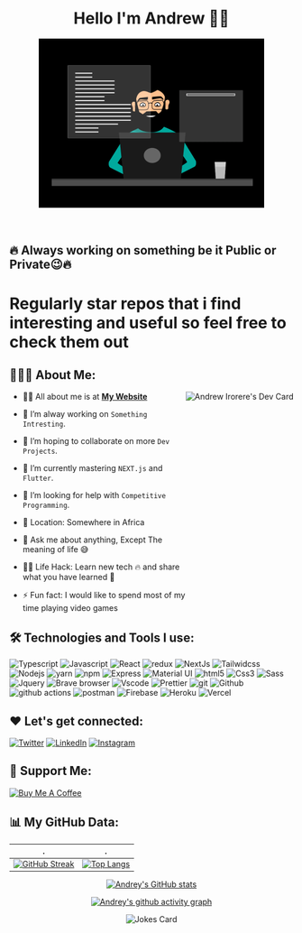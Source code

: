    <!-- Andrey github readme -->
<h1 align="center">Hello I'm Andrew 🐱‍👤</h1>
<!-- <img src="https://raw.githubusercontent.com/ABSphreak/ABSphreak/master/gifs/Hi.gif" width="7px"> -->

<!--
This  is a ✨ _special_ ✨ repository because its `README.md` (this file) appears on your GitHub profile.
Here are some ideas to get you started: -->

 <div align='center'>
 <!-- gif -->
 <!-- link to the app.webp gif -->

<img src="./beard.gif"
  height="300"/>

 </div>

 <br/>

<!-- ## 🚀 Achieve your goals, no matter what's going on around you Remember that it's supposed to be hard. Just Never stop trying🚀 -->

## 🔥 Always working on something be it Public or Private😉🔥

# Regularly star repos that i find interesting and useful so feel free to check them out

## 👨🏻‍💻 About Me:

<a href="https://app.daily.dev/AndreyScott"><img src="https://api.daily.dev/devcards/9d330d22d197425cb2abff118b0f3f13.png?r=0m9" height="390px" align="right" alt="Andrew Irorere's Dev Card"/></a>

- 🙋‍♂️ All about me is at **[My Website](https://andreydev.com)**

- 🔭 I’m alway working on `Something Intresting`.

- 👯 I’m hoping to collaborate on more `Dev Projects`.

- 🌱 I’m currently mastering `NEXT.js` and `Flutter`.

- 🤔 I’m looking for help with `Competitive Programming`.

- 📍 Location: Somewhere in Africa

- 💬 Ask me about anything, Except The meaning of life :sweat_smile:

- 👨‍💻 Life Hack: Learn new tech :fire: and share what you have learned :tada:

- ⚡ Fun fact: I would like to spend most of my time playing video games
<!--
[Visitors]
(https://visitor-badge.glitch.me/badge?page_id=andreyscott.andreyscott)

 -->

## 🛠️ Technologies and Tools I use:

<p>
<img alt="Typescript" src="https://img.shields.io/badge/TypeScript-blue.svg?style=for-the-badge&logo=typescript&logoColor=white" height="25px"/>
<img alt="Javascript" src="https://img.shields.io/badge/JavaScript-323330?style=for-the-badge&logo=javascript&logoColor=F7DF1E"  height="25px"/>
<img alt="React" src="https://img.shields.io/badge/React-20232A?style=for-the-badge&logo=react&logoColor=61DAFB" height="25px"/>
<img alt="redux" src="https://img.shields.io/badge/-Redux-764ABC?style=flat-square&logo=redux&logoColor=white" height="25px"/>
<img alt="NextJs" src="https://img.shields.io/badge/Next-black?style=for-the-badge&logo=next.js&logoColor=white" height="25px"/>
<img alt="Tailwidcss" src="https://img.shields.io/badge/Tailwind_CSS-38B2AC?style=for-the-badge&logo=tailwind-css&logoColor=white" height="25px"/>
<img alt="Nodejs" src="https://img.shields.io/badge/-Nodejs-43853d?style=flat-square&logo=Node.js&logoColor=white"  height="25px"/>
<img alt="yarn" src="https://img.shields.io/badge/yarn-blue?&logo=yarn&logoColor=white" height="25px"/>
<img alt="npm" src="https://img.shields.io/badge/NPM-%23000000.svg?style=for-the-badge&logo=npm&logoColor=white" height="25px"/>
 <img alt="Express" src="https://img.shields.io/badge/express.js-%23404d59.svg?style=for-the-badge&logo=express&logoColor=%2361DAFB" height="25px"/>
<img alt="Material UI" src="https://img.shields.io/badge/Material--UI-0081CB?style=for-the-badge&logo=material-ui&logoColor=white" height="25px"/>
<img alt="html5" src="https://img.shields.io/badge/HTML5-E34F26?style=for-the-badge&logo=html5&logoColor=white" height="25px"/>
<img alt="Css3" src="https://img.shields.io/badge/CSS3-1572B6?style=for-the-badge&logo=css3&logoColor=white" height="25px"/>
<img alt="Sass" src="https://img.shields.io/badge/Sass-CC6699?style=flat-square&logo=Sass&logoColor=white" height="25px"/>
<img alt="Jquery" src="https://img.shields.io/badge/jquery-%230769AD.svg?style=for-the-badge&logo=jquery&logoColor=white" height="25px"/>
<img alt="Brave browser" src="https://img.shields.io/badge/-Brave_Browser-FB542B?style=flat-square&logo=brave&logoColor=white" height="25px"/>
<img alt="Vscode" src="https://img.shields.io/badge/-VSCode-000000?style=flat&logo=visual-studio-code&logoColor=007ACC" height='25px'>
<img alt="Prettier" src="https://img.shields.io/badge/-Prettier-F7B93E?style=flat-square&logo=prettier&logoColor=white" height="25px"/>
<img alt="git" src="https://img.shields.io/badge/-Git-F05032?style=flat-square&logo=git&logoColor=white" height="25px"/>
<img alt="Github" src="https://img.shields.io/badge/-Github-F05032?style=flat-square&logo=github&logoColor=white" height="25px"/>
 <img alt="github actions" src="https://img.shields.io/badge/-Github_Actions-2088FF?style=flat-square&logo=github-actions&logoColor=white" height="25px"/>
 <img alt="postman" src="https://img.shields.io/badge/-Postman-00C7B7?style=flat-square&logo=postman&logoColor=white" height="25px"/>
 <img alt="Firebase" src="https://img.shields.io/badge/-Firebase-00599C?style=flat-square&logo=Firebase&logoColour=yellow" height="25px"/>
 <img alt="Heroku" src="https://img.shields.io/badge/-Heroku-430098?style=flat-square&logo=heroku&logoColor=white" height="25px"/>
 <img alt="Vercel" src="https://img.shields.io/badge/Vercel-000000?style=for-the-badge&logo=vercel&logoColor=white" height="25px" />

</p>

## ❤️ Let's get connected:

<!-- <p><a href="https://andrey-profile.web.app" target="_blank"><img alt="Github" src="https://img.shields.io/badge/?&style=for-the-badge&logo=appveyor&logoColor=white" height="30px" /></a> -->
<p>
 <a href="https://twitter.com/andreyscott247" target="_blank"><img alt="Twitter" src="https://img.shields.io/badge/twitter-%231DA1F2.svg?&style=for-the-badge&logo=twitter&logoColor=white"  height="30px"/></a> <a href="https://www.linkedin.com/in/andrew-irorere" target="_blank"><img alt="LinkedIn" src="https://img.shields.io/badge/linkedin-%230077B5.svg?&style=for-the-badge&logo=linkedin&logoColor=white"  height="30px"/></a> 
 <a href="https://www.instagram.com/itsandreydev" target="_blank"><img alt="Instagram" src="https://img.shields.io/badge/Instagram-E4405F?style=for-the-badge&logo=instagram&logoColor=white"  height="30px"/></a>
</p>

## 🤝 Support Me:

<a href="https://www.buymeacoffee.com/andreyscott" target="_blank"><img src="https://cdn.buymeacoffee.com/buttons/v2/default-violet.png" alt="Buy Me A Coffee" height="60px" width="200px"></a>

## 📊 My GitHub Data:

|                                                                                                            .                                                                                                            |                                                                             .                                                                             |
| :---------------------------------------------------------------------------------------------------------------------------------------------------------------------------------------------------------------------: | :-------------------------------------------------------------------------------------------------------------------------------------------------------: |
| [![GitHub Streak](https://github-readme-streak-stats.herokuapp.com?user=andreyscott&theme=cobalt&hide_border=true&date_format=M%20j%5B%2C%20Y%5D&fire=DD0000&ring=DD2727&currStreakNum=00DD3DC2&background=000000)](#!) | [![Top Langs](https://github-readme-stats.vercel.app/api/top-langs/?username=andreyscott&layout=compact&theme=vision-friendly-dark&hide_border=true)](#!) |

<div id="github_stats" align="center">

[![Andrey's GitHub stats](https://github-readme-stats.vercel.app/api?username=andreyscott&count_private=true&show_icons=true&theme=radical&hide_border=true)](#!)

[![Andrey's github activity graph](https://github-activity-graph-oopa.herokuapp.com/graph?username=andreyscott&theme=dracula&hide_border=true)](#!)

![Jokes Card](https://readme-jokes.vercel.app/api?theme=radical)

</div>

<!-- ## 📊 My GitHub Data old: -->

<!-- <div align="center">
  <img align="center" src="https://github-readme-stats.anuraghazra1.vercel.app/api?username=andreyscott&show_icons=true" />
  <img align="center" src="https://github-readme-streak-stats.herokuapp.com/?user=andreyscott&" alt="andrey" />

  <h2>Programming Humor for you
  <img align ='center' src='https://media2.giphy.com/media/UQDSBzfyiBKvgFcSTw/giphy.gif?cid=ecf05e47p3cd513axbek3f56ti3jzizq8hincw20jauyyfyw&rid=giphy.gif' height='2px' width='1px'>

</h2>

</div> -->

<!-- new github status -->

 <!-- new read me template  above -->

<!-- <img align="right" alt="GIF" src="https://camo.githubusercontent.com/62da68eb62b1e5f175f7d1f0191dd89a653d7908feb22d37d4a0ab07365d6791/68747470733a2f2f6d656469612e67697068792e636f6d2f6d656469612f4d3967624264396e6244724f5475314d71782f67697068792e676966" width="240" /> -->

<!-- https://raw.githubusercontent.com/devSouvik/devSouvik/master/gif3.gif -->
<!--
<h3 align="left">Hi there, I'm Andrew </h3>
<h3 align="left"> I'm a Front End JavaScript specalist .
<bold>Currently learning React Native🤖</bold> </h3>
<h5 align="left">📍 Somewhere in: Africa</h5>
<h3 size='13px' align="left">Are you a developer In need of a Job Recommendation ? Send me a DM👇</h3>

<div size='20px'>
<h3 align='left'> Connect with me <a href = 'https://www.linkedin.com/in/andrew-irorere-/"'> <img width = '25px' align= 'center' src="https://raw.githubusercontent.com/rahulbanerjee26/githubAboutMeGenerator/main/icons/linked-in-alt.svg"/></a>
<a href = 'https://twitter.com/Andreyscott5'> <img width = '25px' align= 'center' src="https://raw.githubusercontent.com/rahulbanerjee26/githubAboutMeGenerator/main/icons/twitter.svg"/></a>
<a href = 'https://instagram.com/_ai.tech'> <img width = '25px' align= 'center' src="https://raw.githubusercontent.com/rahulbanerjee26/githubAboutMeGenerator/main/icons/instagram.svg"/></a>
<a href = 'https://www.github.com/andreyscott'> <img width = '25px' align= 'center' src="https://raw.githubusercontent.com/rahulbanerjee26/githubAboutMeGenerator/main/icons/github.svg"/></a>  <img src='https://raw.githubusercontent.com/ShahriarShafin/ShahriarShafin/main/Assets/handshake.gif' width="45px"><p align='right'>

<h2 align='left''> Languages and Tools <img src = "https://media2.giphy.com/media/QssGEmpkyEOhBCb7e1/giphy.gif?cid=ecf05e47a0n3gi1bfqntqmob8g9aid1oyj2wr3ds3mg700bl&rid=giphy.gif" width ='30px'> </h2>

</p> </h3>
</div> -->

<!-- ### Spotify Playing 🎧🖤🤘 -->

<!-- [<img src="https://now-playing-codestackr.vercel.app/api/spotify-playing" alt="Andrey spotify Playing" width="350" />](https://open.spotify.com/user/swyqyimdc12jajde4vpwd2x1b -->
<!-- <p align='left'>
<img width ='44px' align='center' src ='https://raw.githubusercontent.com/rahulbanerjee26/githubAboutMeGenerator/main/icons/reactjs.svg'>
<img width='44px' align='center' src='https://raw.githubusercontent.com/rahulbanerjee26/githubAboutMeGenerator/main/icons/redux.svg'>
<img width ='44px' align='center' src ='https://raw.githubusercontent.com/rahulbanerjee26/githubAboutMeGenerator/main/icons/javascript.svg'>

<img width ='44px' align='center' src ='https://raw.githubusercontent.com/github/explore/80688e429a7d4ef2fca1e82350fe8e3517d3494d/topics/typescript/typescript.png'>
<img width ='44px' align='center' src ='https://raw.githubusercontent.com/rahulbanerjee26/githubAboutMeGenerator/main/icons/html.svg'>
<img width ='44px' align='center' src ='https://raw.githubusercontent.com/rahulbanerjee26/githubAboutMeGenerator/main/icons/css.svg'>
<img width ='44px' align='center' src ='https://raw.githubusercontent.com/rahulbanerjee26/githubAboutMeGenerator/main/icons/bootstrap.svg'>
<img width ='44px' align='center' src ='https://raw.githubusercontent.com/rahulbanerjee26/githubAboutMeGenerator/main/icons/sass.svg'>
<img width ='44px' align='center' src ='https://raw.githubusercontent.com/rahulbanerjee26/githubAboutMeGenerator/main/icons/firebase.svg'>
<img width ='44px' align='center' src ='https://raw.githubusercontent.com/rahulbanerjee26/githubAboutMeGenerator/main/icons/nodejs.svg'>
<img width ='44px' align='center' src ='https://raw.githubusercontent.com/rahulbanerjee26/githubAboutMeGenerator/main/icons/php.svg'>
<img width ='44px' align='center' src ='https://raw.githubusercontent.com/rahulbanerjee26/githubAboutMeGenerator/main/icons/git.svg'>
<img width ='44px' align='center' src ='https://raw.githubusercontent.com/rahulbanerjee26/githubAboutMeGenerator/main/icons/github.svg'>
<img width='44px' align='center' src='https://raw.githubusercontent.com/rahulbanerjee26/githubAboutMeGenerator/main/icons/tailwind.svg'>
</p>
<br>

<h2 display='flex'>

 <div style="display: flex; flex-direction: column;">
<h2>Programming Humor for you <img align ='center' src='https://media2.giphy.com/media/UQDSBzfyiBKvgFcSTw/giphy.gif?cid=ecf05e47p3cd513axbek3f56ti3jzizq8hincw20jauyyfyw&rid=giphy.gif' width = '65px'>

![Jokes Card](https://readme-jokes.vercel.app/api?theme=synthwave)</h2>

<a href="https://github-readme-stats.vercel.app/api?username=andreyscott&include_all_commits=true&count_private=true&show_icons=true&line_height=19&title_color=7A7ADB&icon_color=2234AE&text_color=D3D3D3&bg_color=0,000000,130F40"><img src="https://github-readme-stats.vercel.app/api?username=andreyscott&include_all_commits=true&count_private=true&show_icons=true&line_height=19&title_color=7A7ADB&icon_color=2234AE&text_color=D3D3D3&bg_color=0,000000,130F40" alt="Andrey's Github Stats" width="400" heigth="350"></a>

</div>
 </h2> -->

<!-- BLOG-POST-LIST:START
<h2 align='left'> My GitHub Stats <img src='https://media1.giphy.com/media/du3J3cXyzhj75IOgvA/giphy.gif?cid=ecf05e47x2g034i9pzwtzzsd3xgg2w9nr94t4tflbbgo3008&rid=giphy.gif' width='30px'> </h2>
<a href="https://github.com/anuraghazra/github-readme-stats">
<img src="https://github-readme-stats.vercel.app/api?username=andreyscott&count_private=true&show_icons=true&theme=default" />
</a>
<a href="https://github.com/anuraghazra/convoychat">
<img src="https://github-readme-stats.vercel.app/api/top-langs/?username=andreyscott&theme=default" />
</a>
</div>
-->
<!-- BLOG-POST-LIST:END -->
<!--
<h2> i need a break joke <img src = "https://media1.giphy.com/media/JZ40cnfnN11KycrvMF/giphy.gif?cid=ecf05e47a0n3gi1bfqntqmob8g9aid1oyj2wr3ds3mg700bl&rid=giphy.gif" width = 100px> </h2> -->
